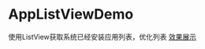 # AppListViewDemo
使用ListView获取系统已经安装应用列表，优化列表
[效果展示](https://img-blog.csdn.net/20180703201830976?watermark/2/text/aHR0cHM6Ly9ibG9nLmNzZG4ubmV0L3FxXzM2MjMyNjEx/font/5a6L5L2T/fontsize/400/fill/I0JBQkFCMA==/dissolve/70)
